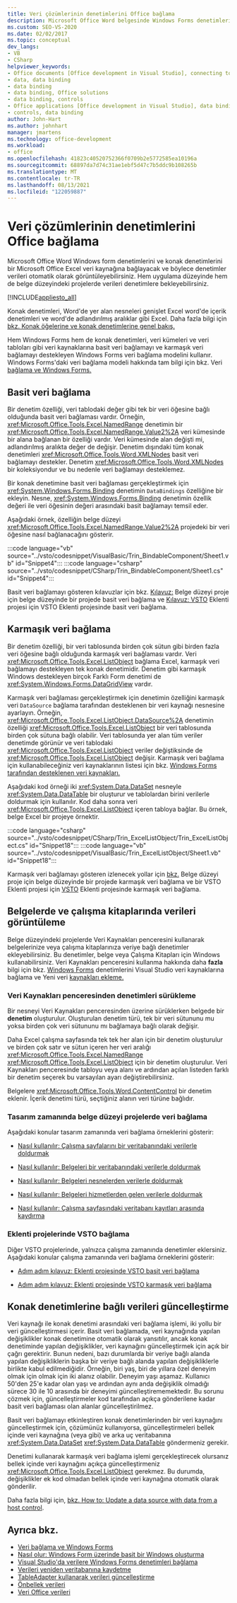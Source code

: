 ```yaml
---
title: Veri çözümlerinin denetimlerini Office bağlama
description: Microsoft Office Word belgesinde Windows Forms denetimlerini veya çalışma sayfasını bir veri kaynağına Excel nasıl bağlayabilirsiniz?
ms.custom: SEO-VS-2020
ms.date: 02/02/2017
ms.topic: conceptual
dev_langs:
- VB
- CSharp
helpviewer_keywords:
- Office documents [Office development in Visual Studio], connecting to data
- data, data binding
- data binding
- data binding, Office solutions
- data binding, controls
- Office applications [Office development in Visual Studio], data binding
- controls, data binding
author: John-Hart
ms.author: johnhart
manager: jmartens
ms.technology: office-development
ms.workload:
- office
ms.openlocfilehash: 41823c40520752366f0709b2e5772585ea10196a
ms.sourcegitcommit: 68897da7d74c31ae1ebf5d47c7b5ddc9b108265b
ms.translationtype: MT
ms.contentlocale: tr-TR
ms.lasthandoff: 08/13/2021
ms.locfileid: "122059887"
---
```

# <a name="bind-data-to-controls-in-office-solutions"></a>Veri çözümlerinin denetimlerini Office bağlama
  Microsoft Office Word Windows form denetimlerini ve konak denetimlerini bir Microsoft Office Excel veri kaynağına bağlayacak ve böylece denetimler verileri otomatik olarak görüntüleyebilirsiniz.  Hem uygulama düzeyinde hem de belge düzeyindeki projelerde verileri denetimlere bekleyebilirsiniz.

 [!INCLUDE[appliesto_all](../vsto/includes/appliesto-all-md.md)]

 Konak denetimleri, Word'de yer alan nesneleri genişlet Excel word'de içerik denetimleri ve word'de adlandırılmış aralıklar gibi Excel. Daha fazla bilgi için [bkz. Konak öğelerine ve konak denetimlerine genel bakış.](../vsto/host-items-and-host-controls-overview.md)

 Hem Windows Forms hem de konak denetimleri, veri kümeleri ve veri  tabloları gibi  veri kaynaklarına basit veri bağlamayı ve karmaşık veri bağlamayı destekleyen Windows Forms veri bağlama modelini kullanır. Windows Forms'daki veri bağlama modeli hakkında tam bilgi için bkz. Veri [bağlama ve Windows Forms.](/dotnet/framework/winforms/data-binding-and-windows-forms)

## <a name="simple-data-binding"></a>Basit veri bağlama
 Bir denetim özelliği, veri tablodaki değer gibi tek bir veri öğesine bağlı olduğunda basit veri bağlaması vardır. Örneğin, <xref:Microsoft.Office.Tools.Excel.NamedRange> denetimin bir <xref:Microsoft.Office.Tools.Excel.NamedRange.Value2%2A> veri kümesinde bir alana bağlanan bir özelliği vardır. Veri kümesinde alan değişti mi, adlandırılmış aralıkta değer de değişir. Denetim dışındaki tüm konak denetimleri <xref:Microsoft.Office.Tools.Word.XMLNodes> basit veri bağlamayı destekler. Denetim <xref:Microsoft.Office.Tools.Word.XMLNodes> bir koleksiyondur ve bu nedenle veri bağlamayı desteklemez.

 Bir konak denetimine basit veri bağlaması gerçekleştirmek için <xref:System.Windows.Forms.Binding> denetimin `DataBindings` özelliğine bir ekleyin. Nesne, <xref:System.Windows.Forms.Binding> denetimin özellik değeri ile veri öğesinin değeri arasındaki basit bağlamayı temsil eder.

 Aşağıdaki örnek, özelliğin belge düzeyi <xref:Microsoft.Office.Tools.Excel.NamedRange.Value2%2A> projedeki bir veri öğesine nasıl bağlanacağını gösterir.

 :::code language="vb" source="../vsto/codesnippet/VisualBasic/Trin_BindableComponent/Sheet1.vb" id="Snippet4":::
 :::code language="csharp" source="../vsto/codesnippet/CSharp/Trin_BindableComponent/Sheet1.cs" id="Snippet4":::

 Basit veri bağlamayı gösteren kılavuzlar için bkz. [Kılavuz:](../vsto/walkthrough-simple-data-binding-in-a-document-level-project.md) Belge düzeyi proje için belge düzeyinde bir projede basit veri bağlama ve [Kılavuz: VSTO](../vsto/walkthrough-simple-data-binding-in-vsto-add-in-project.md) Eklenti projesi için VSTO Eklenti projesinde basit veri bağlama.

## <a name="complex-data-binding"></a>Karmaşık veri bağlama
 Bir denetim özelliği, bir veri tablosunda birden çok sütun gibi birden fazla veri öğesine bağlı olduğunda karmaşık veri bağlaması vardır. Veri <xref:Microsoft.Office.Tools.Excel.ListObject> bağlama Excel, karmaşık veri bağlamayı destekleyen tek konak denetimidir. Denetim gibi karmaşık Windows destekleyen birçok Farklı Form denetimi de <xref:System.Windows.Forms.DataGridView> vardır.

 Karmaşık veri bağlaması gerçekleştirmek için denetimin özelliğini karmaşık veri `DataSource` bağlama tarafından desteklenen bir veri kaynağı nesnesine ayarlayın. Örneğin, <xref:Microsoft.Office.Tools.Excel.ListObject.DataSource%2A> denetimin özelliği <xref:Microsoft.Office.Tools.Excel.ListObject> bir veri tablosunda birden çok sütuna bağlı olabilir. Veri tablosunda yer alan tüm veriler denetimde görünür ve veri tablodaki <xref:Microsoft.Office.Tools.Excel.ListObject> veriler değiştiksinde de <xref:Microsoft.Office.Tools.Excel.ListObject> değişir. Karmaşık veri bağlama için kullanabileceğiniz veri kaynaklarının listesi için bkz. [Windows Forms tarafından desteklenen veri kaynakları.](/dotnet/framework/winforms/data-sources-supported-by-windows-forms)

 Aşağıdaki kod örneği iki <xref:System.Data.DataSet> nesneyle <xref:System.Data.DataTable> bir oluşturur ve tablolardan birini verilerle doldurmak için kullanılır. Kod daha sonra veri <xref:Microsoft.Office.Tools.Excel.ListObject> içeren tabloya bağlar. Bu örnek, belge Excel bir projeye örnektir.

 :::code language="csharp" source="../vsto/codesnippet/CSharp/Trin_ExcelListObject/Trin_ExcelListObject.cs" id="Snippet18":::
 :::code language="vb" source="../vsto/codesnippet/VisualBasic/Trin_ExcelListObject/Sheet1.vb" id="Snippet18":::

 Karmaşık veri bağlamayı gösteren izlenecek yollar için [bkz.](../vsto/walkthrough-complex-data-binding-in-a-document-level-project.md) Belge düzeyi proje için belge düzeyinde bir projede karmaşık veri bağlama ve bir VSTO Eklenti projesi için [VSTO](../vsto/walkthrough-complex-data-binding-in-vsto-add-in-project.md) Eklenti projesinde karmaşık veri bağlama.

## <a name="display-data-in-documents-and-workbooks"></a>Belgelerde ve çalışma kitaplarında verileri görüntüleme
 Belge düzeyindeki projelerde Veri  Kaynakları penceresini kullanarak belgelerinize veya çalışma kitaplarınıza veriye bağlı denetimler ekleyebilirsiniz. Bu denetimler, belge veya Çalışma Kitapları için Windows kullanabilirsiniz. Veri Kaynakları penceresini kullanma hakkında daha **fazla** bilgi için bkz. [Windows Forms](../data-tools/bind-windows-forms-controls-to-data-in-visual-studio.md) denetimlerini Visual Studio veri kaynaklarına bağlama ve Yeni veri [kaynakları ekleme.](../data-tools/add-new-data-sources.md)

### <a name="drag-controls-from-the-data-sources-window"></a>Veri Kaynakları penceresinden denetimleri sürükleme
 Bir nesneyi Veri Kaynakları penceresinden üzerine sürüklerken belgede bir **denetim** oluşturulur. Oluşturulan denetim türü, tek bir veri sütununu mu yoksa birden çok veri sütununu mı bağlamaya bağlı olarak değişir.

 Daha Excel çalışma sayfasında tek tek her alan için bir denetim oluşturulur ve birden çok satır ve sütun içeren her veri aralığı <xref:Microsoft.Office.Tools.Excel.NamedRange> <xref:Microsoft.Office.Tools.Excel.ListObject> için bir denetim oluşturulur. Veri Kaynakları penceresinde tabloyu veya alanı ve  ardından açılan listeden farklı bir denetim seçerek bu varsayılan ayarı değiştirebilirsiniz.

 Belgelere <xref:Microsoft.Office.Tools.Word.ContentControl> bir denetim eklenir. İçerik denetimi türü, seçtiğiniz alanın veri türüne bağlıdır.

### <a name="bind-data-in-document-level-projects-at-design-time"></a>Tasarım zamanında belge düzeyi projelerde veri bağlama
 Aşağıdaki konular tasarım zamanında veri bağlama örneklerini gösterir:

- [Nasıl kullanılır: Çalışma sayfalarını bir veritabanındaki verilerle doldurmak](../vsto/how-to-populate-worksheets-with-data-from-a-database.md)

- [Nasıl kullanılır: Belgeleri bir veritabanındaki verilerle doldurmak](../vsto/how-to-populate-documents-with-data-from-a-database.md)

- [Nasıl kullanılır: Belgeleri nesnelerden verilerle doldurmak](../vsto/how-to-populate-documents-with-data-from-objects.md)

- [Nasıl kullanılır: Belgeleri hizmetlerden gelen verilerle doldurmak](../vsto/how-to-populate-documents-with-data-from-services.md)

- [Nasıl kullanılır: Çalışma sayfasındaki veritabanı kayıtları arasında kaydırma](../vsto/how-to-scroll-through-database-records-in-a-worksheet.md)

### <a name="bind-data-in-vsto-add-in-projects"></a>Eklenti projelerinde VSTO bağlama
 Diğer VSTO projelerinde, yalnızca çalışma zamanında denetimler eklersiniz. Aşağıdaki konular çalışma zamanında veri bağlama örneklerini gösterir:

- [Adım adım kılavuz: Eklenti projesinde VSTO basit veri bağlama](../vsto/walkthrough-simple-data-binding-in-vsto-add-in-project.md)

- [Adım adım kılavuz: Eklenti projesinde VSTO karmaşık veri bağlama](../vsto/walkthrough-complex-data-binding-in-vsto-add-in-project.md)

## <a name="update-data-that-is-bound-to-host-controls"></a>Konak denetimlerine bağlı verileri güncelleştirme
 Veri kaynağı ile konak denetimi arasındaki veri bağlama işlemi, iki yollu bir veri güncelleştirmesi içerir. Basit veri bağlamada, veri kaynağında yapılan değişiklikler konak denetimine otomatik olarak yansıtılır, ancak konak denetiminde yapılan değişiklikler, veri kaynağını güncelleştirmek için açık bir çağrı gerektirir. Bunun nedeni, bazı durumlarda bir veriye bağlı alanda yapılan değişikliklerin başka bir veriye bağlı alanda yapılan değişikliklerle birlikte kabul edilmediğidir. Örneğin, biri yaş, biri de yıllara özel deneyim olmak için olmak için iki alanız olabilir. Deneyim yaşı aşamaz. Kullanıcı 50'den 25'e kadar olan yaşı ve ardından aynı anda değişiklik olmadığı sürece 30 ile 10 arasında bir deneyimi güncelleştirememektedir. Bu sorunu çözmek için, güncelleştirmeler kod tarafından açıkça gönderilene kadar basit veri bağlaması olan alanlar güncelleştirilmez.

 Basit veri bağlamayı etkinleştiren konak denetimlerinden bir veri kaynağını güncelleştirmek için, çözümünüz kullanıyorsa, güncelleştirmeleri bellek içinde veri kaynağına (veya gibi) ve arka uç veritabanına <xref:System.Data.DataSet> <xref:System.Data.DataTable> göndermeniz gerekir.

 Denetimi kullanarak karmaşık veri bağlama işlemi gerçekleştirecek olursanız bellek içinde veri kaynağını açıkça güncelleştirmeniz <xref:Microsoft.Office.Tools.Excel.ListObject> gerekmez. Bu durumda, değişiklikler ek kod olmadan bellek içinde veri kaynağına otomatik olarak gönderilir.

 Daha fazla bilgi için, [bkz. How to: Update a data source with data from a host control](../vsto/how-to-update-a-data-source-with-data-from-a-host-control.md).

## <a name="see-also"></a>Ayrıca bkz.
- [Veri bağlama ve Windows Forms](/dotnet/framework/winforms/data-binding-and-windows-forms)
- [Nasıl olur: Windows Form üzerinde basit bir Windows oluşturma](/dotnet/framework/winforms/how-to-create-a-simple-bound-control-on-a-windows-form)
- [Visual Studio'da verilere Windows Forms denetimleri bağlama](../data-tools/bind-windows-forms-controls-to-data-in-visual-studio.md)
- [Verileri yeniden veritabanına kaydetme](../data-tools/save-data-back-to-the-database.md)
- [TableAdapter kullanarak verileri güncelleştirme](../data-tools/update-data-by-using-a-tableadapter.md)
- [Önbellek verileri](../vsto/caching-data.md)
- [Veri Office verileri](../vsto/data-in-office-solutions.md)
